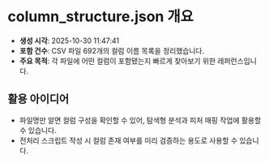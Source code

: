 # column_structure.json 개요
- **생성 시각**: 2025-10-30 11:47:41
- **포함 건수**: CSV 파일 692개의 컬럼 이름 목록을 정리했습니다.
- **주요 목적**: 각 파일에 어떤 컬럼이 포함됐는지 빠르게 찾아보기 위한 레퍼런스입니다.

## 활용 아이디어
- 파일명만 알면 컬럼 구성을 확인할 수 있어, 탐색형 분석과 피처 매핑 작업에 활용할 수 있습니다.
- 전처리 스크립트 작성 시 컬럼 존재 여부를 미리 검증하는 용도로 사용할 수 있습니다.
